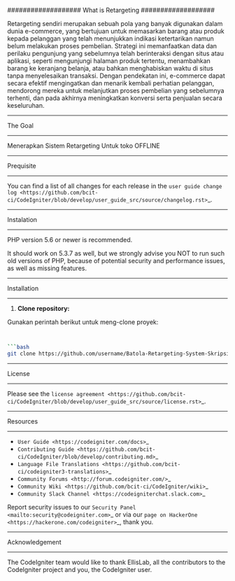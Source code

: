 ###################
What is Retargeting
###################

Retargeting sendiri merupakan sebuah pola yang banyak digunakan dalam dunia e-commerce, yang bertujuan untuk memasarkan barang atau produk kepada pelanggan yang telah menunjukkan indikasi ketertarikan namun belum melakukan proses pembelian. Strategi ini memanfaatkan data dan perilaku pengunjung yang sebelumnya telah berinteraksi dengan situs atau aplikasi, seperti mengunjungi halaman produk tertentu, menambahkan barang ke keranjang belanja, atau bahkan menghabiskan waktu di situs tanpa menyelesaikan transaksi. Dengan pendekatan ini, e-commerce dapat secara efektif mengingatkan dan menarik kembali perhatian pelanggan, mendorong mereka untuk melanjutkan proses pembelian yang sebelumnya terhenti, dan pada akhirnya meningkatkan konversi serta penjualan secara keseluruhan.

*******************
The Goal
*******************

Menerapkan Sistem Retargeting Untuk toko OFFLINE

**************************
Prequisite
**************************

You can find a list of all changes for each release in the `user
guide change log <https://github.com/bcit-ci/CodeIgniter/blob/develop/user_guide_src/source/changelog.rst>`_.

*******************
Instalation
*******************

PHP version 5.6 or newer is recommended.

It should work on 5.3.7 as well, but we strongly advise you NOT to run
such old versions of PHP, because of potential security and performance
issues, as well as missing features.

************
Installation
************

1. **Clone repository:**

Gunakan perintah berikut untuk meng-clone proyek:

```bash


```bash
git clone https://github.com/username/Batola-Retargeting-System-Skripsi.git
```

*******
License
*******

Please see the `license
agreement <https://github.com/bcit-ci/CodeIgniter/blob/develop/user_guide_src/source/license.rst>`_.

*********
Resources
*********

-  `User Guide <https://codeigniter.com/docs>`_
-  `Contributing Guide <https://github.com/bcit-ci/CodeIgniter/blob/develop/contributing.md>`_
-  `Language File Translations <https://github.com/bcit-ci/codeigniter3-translations>`_
-  `Community Forums <http://forum.codeigniter.com/>`_
-  `Community Wiki <https://github.com/bcit-ci/CodeIgniter/wiki>`_
-  `Community Slack Channel <https://codeigniterchat.slack.com>`_

Report security issues to our `Security Panel <mailto:security@codeigniter.com>`_
or via our `page on HackerOne <https://hackerone.com/codeigniter>`_, thank you.

***************
Acknowledgement
***************

The CodeIgniter team would like to thank EllisLab, all the
contributors to the CodeIgniter project and you, the CodeIgniter user.

